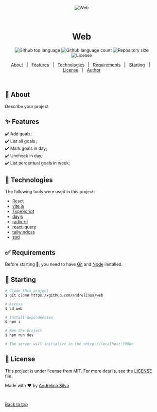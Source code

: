 <div align="center" id="top">
  <img src="./.github/app.gif" alt="Web" />

  &#xa0;

</div>

<h1 align="center">Web</h1>

<p align="center">
  <img alt="Github top language" src="https://img.shields.io/github/languages/top/andrelinos/web?color=56BEB8">

  <img alt="Github language count" src="https://img.shields.io/github/languages/count/andrelinos/web?color=56BEB8">

  <img alt="Repository size" src="https://img.shields.io/github/repo-size/andrelinos/web?color=56BEB8">

  <img alt="License" src="https://img.shields.io/github/license/andrelinos/web?color=56BEB8">

</p>

<!-- Status -->

<!-- <h4 align="center">
	🚧  Web 🚀 Under construction...  🚧
</h4>

<hr> -->

<p align="center">
  <a href="#dart-about">About</a> &#xa0; | &#xa0;
  <a href="#sparkles-features">Features</a> &#xa0; | &#xa0;
  <a href="#rocket-technologies">Technologies</a> &#xa0; | &#xa0;
  <a href="#white_check_mark-requirements">Requirements</a> &#xa0; | &#xa0;
  <a href="#checkered_flag-starting">Starting</a> &#xa0; | &#xa0;
  <a href="#memo-license">License</a> &#xa0; | &#xa0;
  <a href="https://github.com/andrelinos" target="_blank">Author</a>
</p>

<br>

## :dart: About ##

Describe your project

## :sparkles: Features ##

:heavy_check_mark: Add goals;\
:heavy_check_mark: List all goals ;\
:heavy_check_mark: Mark goals in day;\
:heavy_check_mark: Uncheck in day;\
:heavy_check_mark: List percentual goals in week;

## :rocket: Technologies ##

The following tools were used in this project:

- [React](https://pt-br.reactjs.org/)
- [vite.js](https://vitejs.dev/)
- [TypeScript](https://www.typescriptlang.org/)
- [dayjs](https://day.js.org/)
- [radix-ui](https://www.radix-ui.com/)
- [react-query](https://tanstack.com/)
- [tailwindcss](https://tailwindcss.com/)
- [zod](https://zod.dev/)

## :white_check_mark: Requirements ##

Before starting :checkered_flag:, you need to have [Git](https://git-scm.com) and [Node](https://nodejs.org/en/) installed.

## :checkered_flag: Starting ##

```bash
# Clone this project
$ git clone https://github.com/andrelinos/web

# Access
$ cd web

# Install dependencies
$ npm i

# Run the project
$ npm run dev

# The server will initialize in the <http://localhost:3000>
```

## :memo: License ##

This project is under license from MIT. For more details, see the [LICENSE](LICENSE.md) file.

Made with :heart: by <a href="https://github.com/andrelinos" target="_blank">Andrelino Silva</a>

&#xa0;

<a href="#top">Back to top</a>
